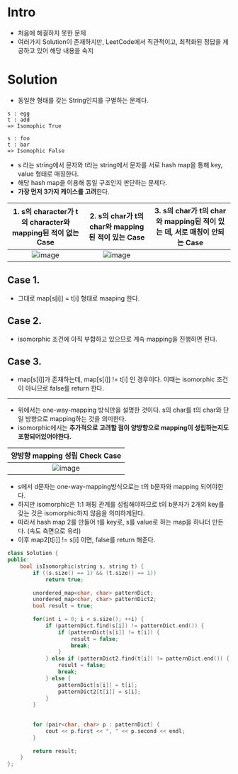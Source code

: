 # Intro
- 처음에 해결하지 못한 문제
- 여러가지 Solution이 존재하지만, LeetCode에서 직관적이고, 최적화된 정답을 제공하고 있어 해당 내용을 숙지

# Solution
- 동일한 형태를 갖는 String인지를 구별하는 문제다.
```
s : egg
t : add
=> Isomophic True
```

```
s : foo
t : bar
=> Isomophic False
```

- s 라는 string에서 문자와 t라는 string에서 문자를 서로 hash map을 통해 key, value 형태로 매칭한다.
- 해당 hash map을 이용해 동일 구조인지 판단하는 문제다.
- **가장 먼저 3가지 케이스를 고려**한다.

|1. s의 character가 t의 character와 mapping된 적이 없는 Case | 2. s의 char가 t의 char와 mapping된 적이 있는 Case | 3. s의 char가 t의 char와 mapping된 적이 있는 데, 서로 매칭이 안되는 Case |
| :--:|:--:|:--:|
| ![image](https://user-images.githubusercontent.com/69780812/197381803-d080dcae-f900-4511-a2ec-6dce9ee09833.png)| ![image](https://user-images.githubusercontent.com/69780812/197381872-02df6f1d-7874-484f-8377-29044ec494dc.png) | |
## Case 1.
- 그대로 map[s[i]] = t[i] 형태로 maaping 한다.
## Case 2.
- isomorphic 조건에 아직 부합하고 있으므로 계속 mapping을 진행하면 된다.
## Case 3.
- map[s[i]]가 존재하는데, map[s[i]] != t[i] 인 경우이다. 이때는 isomorphic 조건이 아니므로 false를 return 한다.

---
- 위에서는 one-way-mapping 방식만을 설명한 것이다. s의 char를 t의 char와 단일 방향으로 mapping하는 것을 의미한다.
- isomorphic에서는 **추가적으로 고려할 점이 양방향으로 mapping이 성립하는지도 포함되어있어야한다.**

| 양방향 mapping 성립 Check Case |
| :--:|
| ![image](https://user-images.githubusercontent.com/69780812/197382029-27881ac7-5fdc-44bd-a874-eaa0d961bf7a.png) |

- s에서 d문자는 one-way-mapping방식으로는 t의 b문자와 mapping 되어야한다.
- 하지만 isomorphic은 1:1 매핑 관계를 성립해야하므로 t의 b문자가 2개의 key를 갖는 것은 isomorphic하지 않음을 의미하게된다.
- 따라서 hash map 2를 만들어 t를 key로, s를 value로 하는 map을 하나더 만든다. (속도 측면으로 유리)
- 이후 map2[t[i]] != s[i] 이면, false를 return 해준다.

```cpp
class Solution {
public:
    bool isIsomorphic(string s, string t) {        
        if ((s.size() == 1) && (t.size() == 1))
            return true;
        
        unordered_map<char, char> patternDict;
        unordered_map<char, char> patternDict2;
        bool result = true;
        
        for(int i = 0; i < s.size(); ++i) {
            if (patternDict.find(s[i]) != patternDict.end()) {
                if (patternDict[s[i]] != t[i]) {
                    result = false;
                    break;
                }
            } else if (patternDict2.find(t[i]) != patternDict.end()) {
                result = false;
                break;
            } else {
                patternDict[s[i]] = t[i];
                patternDict2[t[i]] = s[i];
            }
        }
        
        
        for (pair<char, char> p : patternDict) {
            cout << p.first << ", " << p.second << endl;
        }
        
        return result;
    }
};
```
